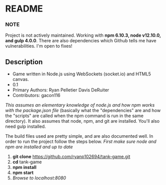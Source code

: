 # README #


### NOTE ###
Project is not actively maintained. Working with **npm 6.10.3, node v12.10.0, and gulp 4.0.0**. There are also dependencies which Github tells me have vulnerabilities. I'm open to fixes!


## Description ##

* Game written in Node.js using WebSockets (socket.io) and HTML5 canvas.
* 0.1
* Primary Authors:
	Ryan Pelletier
	Davis DeRuiter
* Contributors:
	gacon116


*This assumes an elementary knowledge of node.js and how npm works with the package.json file* (basically what the "dependencies" are and how the "scripts" are called when the npm command is run in the same directory). It also assumes that node, npm, and git are installed. You'll also need gulp installed.

The build files used are pretty simple, and are also documented well. In order to run the project follow the steps below. *First make sure node and npm are installed and up to date*

1.  **git clone** https://github.com/ryanp102694/tank-game.git
1.  **cd** tank-game
1.  **npm install**
1.  **npm start**
1.  *Browse to localhost:8080*

